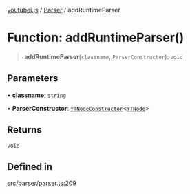 [youtubei.js](../../../README.md) / [Parser](../README.md) / addRuntimeParser

# Function: addRuntimeParser()

> **addRuntimeParser**(`classname`, `ParserConstructor`): `void`

## Parameters

• **classname**: `string`

• **ParserConstructor**: [`YTNodeConstructor`](../../Helpers/interfaces/YTNodeConstructor.md)\<[`YTNode`](../../Helpers/classes/YTNode.md)\>

## Returns

`void`

## Defined in

[src/parser/parser.ts:209](https://github.com/LuanRT/YouTube.js/blob/eb21af33db708f0355f4fb15881f5d4fabc7b06c/src/parser/parser.ts#L209)

